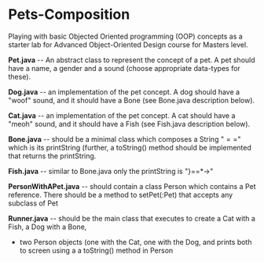 # Pets-Composition

Playing with basic Objected Oriented programming (OOP) concepts as a starter lab for Advanced Object-Oriented Design course for Masters level.

**Pet.java** -- An abstract class to represent the concept of a pet. A pet should have a name, a gender and a sound
(choose appropriate data-types for these).

**Dog.java** -- an implementation of the pet concept. A dog should have a "woof" sound, and it should have a Bone
(see Bone.java description below).

**Cat.java**  -- an implementation of the pet concept. A cat should have a "meoh" sound, and it should have a Fish
(see Fish.java description below).

**Bone.java** -- should be a minimal class which composes a String "$==$" which is its printString
(further, a toString() method should be implemented that returns the printString.

**Fish.java** -- similar to Bone.java only the printString is "}==*->"

**PersonWithAPet.java** -- should contain a class Person which contains a Pet reference. There should be a method to
setPet(:Pet) that accepts any subclass of Pet

**Runner.java** -- should be the main class that executes to create a Cat with a Fish, a Dog with a Bone,
- two Person objects (one with the Cat, one with the Dog, and prints both to screen using a a toString() method in Person
